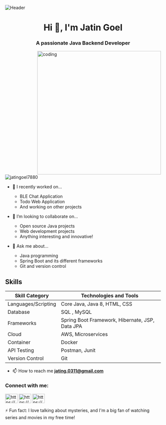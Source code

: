 ![Header](github-header-image.png)
<h1 align="center">Hi 👋, I'm Jatin Goel</h1>
<h3 align="center">A passionate Java Backend Developer</h3>

<img align="right" alt="coding" width="400" src="https://cdn.dribbble.com/users/1292677/screenshots/6139167/avento.gif">

<p align="left"> <img src="https://komarev.com/ghpvc/?username=jatingoel7880&label=Profile%20views&color=0e75b6&style=flat-square" alt="jatingoel7880" /> </p>

- 🌱 I recently worked on...
  - BLE Chat Application
  - Todo Web Application
  - And working on other projects 

- 👯 I’m looking to collaborate on...
  - Open source Java projects
  - Web development projects
  - Anything interesting and innovative!

- 💬 Ask me about...
  - Java programming
  - Spring Boot and its different frameworks
  - Git and version control

## Skills

| Skill Category       | Technologies and Tools               |
|----------------------|--------------------------------------|
| Languages/Scripting  | Core Java, Java 8, HTML, CSS         |
| Database             | SQL , MySQL                          |
| Frameworks           | Spring Boot Framework, Hibernate, JSP, Data JPA|
| Cloud                | AWS, Microservices                   |
| Container            | Docker                               |
| API Testing          | Postman, Junit                       |
| Version Control      | Git                                  |

- 📫 How to reach me **jating.0311@gmail.com**

<h3 align="left">Connect with me:</h3>
<p align="left">
<a href="https://linkedin.com/in/https://www.linkedin.com/in/jatin-goel-3a28881b9/" target="blank"><img align="center" src="https://raw.githubusercontent.com/rahuldkjain/github-profile-readme-generator/master/src/images/icons/Social/linked-in-alt.svg" alt="https://www.linkedin.com/in/jatin-goel-3a28881b9/" height="30" width="40" /></a>
<a href="https://instagram.com/https://www.instagram.com/jatingoel03/" target="blank"><img align="center" src="https://raw.githubusercontent.com/rahuldkjain/github-profile-readme-generator/master/src/images/icons/Social/instagram.svg" alt="https://www.instagram.com/jatingoel03/" height="30" width="40" /></a>
<a href="https://www.hackerrank.com/https://www.hackerrank.com/jating_0311" target="blank"><img align="center" src="https://raw.githubusercontent.com/rahuldkjain/github-profile-readme-generator/master/src/images/icons/Social/hackerrank.svg" alt="https://www.hackerrank.com/jating_0311" height="30" width="40" /></a>
</p>

⚡ Fun fact: I love talking about mysteries, and I'm a big fan of watching series and movies in my free time!
